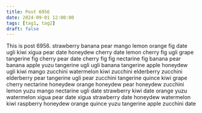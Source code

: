 ```yaml
---
title: Post 6956
date: 2024-09-01 12:00:00
tags: [tag1, tag2]
draft: false
---
```

This is post 6956.
strawberry
banana
pear
mango
lemon
orange
fig
date
ugli
kiwi
xigua
pear
date
honeydew
cherry
date
lemon
cherry
fig
ugli
grape
tangerine
fig
cherry
pear
date
cherry
fig
fig
nectarine
fig
banana
pear
banana
apple
yuzu
tangerine
ugli
ugli
banana
tangerine
apple
honeydew
ugli
kiwi
mango
zucchini
watermelon
kiwi
zucchini
elderberry
zucchini
elderberry
pear
tangerine
ugli
pear
zucchini
tangerine
quince
kiwi
grape
cherry
nectarine
honeydew
orange
honeydew
pear
honeydew
zucchini
lemon
yuzu
mango
nectarine
ugli
date
strawberry
kiwi
date
orange
yuzu
watermelon
xigua
pear
date
xigua
strawberry
date
honeydew
watermelon
kiwi
raspberry
honeydew
orange
quince
yuzu
tangerine
apple
zucchini
date
